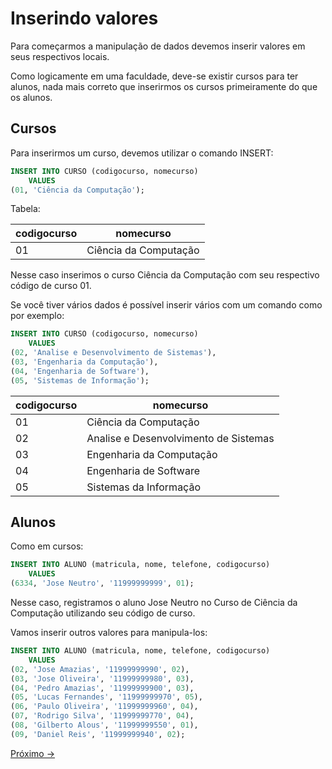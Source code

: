 # Inserindo valores

Para começarmos a manipulação de dados devemos inserir valores em seus respectivos locais.

Como logicamente em uma faculdade, deve-se existir cursos para ter alunos, nada mais correto que inserirmos os cursos primeiramente do que os alunos.

## Cursos

Para inserirmos um curso, devemos utilizar o comando INSERT:

```sql
INSERT INTO CURSO (codigocurso, nomecurso) 
    VALUES
(01, 'Ciência da Computação');
```

Tabela:

|codigocurso|nomecurso                            |
|-----------|-------------------------------------|
|01         |Ciência da Computação|


Nesse caso inserimos o curso Ciência da Computação com seu respectivo código de curso 01.

Se você tiver vários dados é possível inserir vários com um comando como por exemplo:

```sql
INSERT INTO CURSO (codigocurso, nomecurso) 
    VALUES
(02, 'Analise e Desenvolvimento de Sistemas'),
(03, 'Engenharia da Computação'),
(04, 'Engenharia de Software'),
(05, 'Sistemas de Informação');
```

|codigocurso|nomecurso                            |
|-----------|-------------------------------------|
|01         |Ciência da Computação|
|02         |Analise e Desenvolvimento de Sistemas|
|03         |Engenharia da Computação|
|04         |Engenharia de Software|
|05         |Sistemas da Informação|

## Alunos

Como em cursos:

```sql
INSERT INTO ALUNO (matricula, nome, telefone, codigocurso)
    VALUES
(6334, 'Jose Neutro', '11999999999', 01);
```

Nesse caso, registramos o aluno Jose Neutro no Curso de Ciência da Computação utilizando seu código de curso.

Vamos inserir outros valores para manipula-los:

```sql
INSERT INTO ALUNO (matricula, nome, telefone, codigocurso)
    VALUES
(02, 'Jose Amazias', '11999999990', 02),
(03, 'Jose Oliveira', '11999999980', 03),
(04, 'Pedro Amazias', '11999999900', 03),
(05, 'Lucas Fernandes', '11999999970', 05),
(06, 'Paulo Oliveira', '11999999960', 04),
(07, 'Rodrigo Silva', '11999999770', 04),
(08, 'Gilberto Alous', '11999999550', 01),
(09, 'Daniel Reis', '11999999940', 02);
```
<a href="./03-SelecionandoValores.md">Próximo -></a>